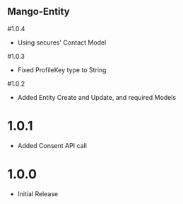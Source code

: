 ## Mango-Entity

#1.0.4

* Using secures' Contact Model

#1.0.3

* Fixed ProfileKey type to String

#1.0.2

* Added Entity Create and Update, and required Models



# 1.0.1

* Added Consent API call

# 1.0.0

* Initial Release